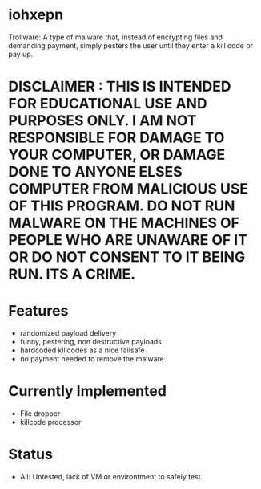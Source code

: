 # iohxepn
Trollware: A type of malware that, instead of encrypting files and demanding payment, simply pesters the user until they enter a kill code or pay up.

# DISCLAIMER : THIS IS INTENDED FOR EDUCATIONAL USE AND PURPOSES ONLY. I AM NOT RESPONSIBLE FOR DAMAGE TO YOUR COMPUTER, OR DAMAGE DONE TO ANYONE ELSES COMPUTER FROM MALICIOUS USE OF THIS PROGRAM. DO NOT RUN MALWARE ON THE MACHINES OF PEOPLE WHO ARE UNAWARE OF IT OR DO NOT CONSENT TO IT BEING RUN. ITS A CRIME.

# Features
- randomized payload delivery
- funny, pestering, non destructive payloads
- hardcoded killcodes as a nice failsafe
- no payment needed to remove the malware


# Currently Implemented
- File dropper
- killcode processor


# Status
- All: Untested, lack of VM or environtment to safely test.
